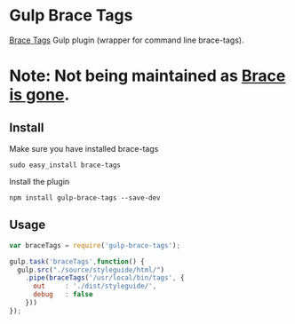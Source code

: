 Gulp Brace Tags
===============
[Brace Tags](http://tags.brace.io/) Gulp plugin (wrapper for command line brace-tags).


# Note: Not being maintained as [Brace is gone](http://blog.brace.io/2015/01/26/goodbye/).


Install
-------
Make sure you have installed brace-tags
```
sudo easy_install brace-tags
```
Install the plugin
```
npm install gulp-brace-tags --save-dev
```

Usage
-----
```javascript
var braceTags = require('gulp-brace-tags');

gulp.task('braceTags',function() {
  gulp.src("./source/styleguide/html/")
    .pipe(braceTags('/usr/local/bin/tags', {
      out     : './dist/styleguide/',
      debug   : false
    }))
});
```